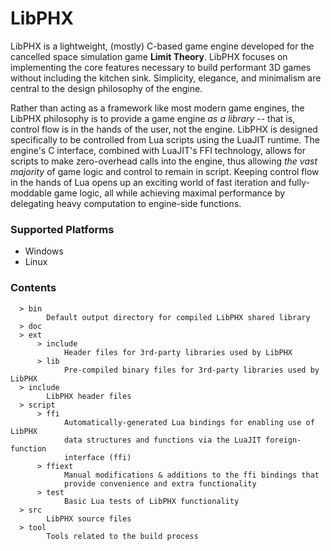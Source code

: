 # LibPHX

LibPHX is a lightweight, (mostly) C-based game engine developed for the cancelled space simulation game **Limit Theory**. LibPHX focuses on implementing the core features necessary to build performant 3D games without including the kitchen sink. Simplicity, elegance, and minimalism are central to the design philosophy of the engine.

Rather than acting as a framework like most modern game engines, the LibPHX philosophy is to provide a game engine *as a library* -- that is, control flow is in the hands of the user, not the engine. LibPHX is designed specifically to be controlled from Lua scripts using the LuaJIT runtime. The engine's C interface, combined with LuaJIT's FFI technology, allows for scripts to make zero-overhead calls into the engine, thus allowing *the vast majority* of game logic and control to remain in script. Keeping control flow in the hands of Lua opens up an exciting world of fast iteration and fully-moddable game logic, all while achieving maximal performance by delegating heavy computation to engine-side functions.

### Supported Platforms
  - Windows
  - Linux

### Contents

      > bin
            Default output directory for compiled LibPHX shared library
      > doc
      > ext
          > include
                Header files for 3rd-party libraries used by LibPHX
          > lib
                Pre-compiled binary files for 3rd-party libraries used by LibPHX
      > include
            LibPHX header files
      > script
          > ffi
                Automatically-generated Lua bindings for enabling use of LibPHX
                data structures and functions via the LuaJIT foreign-function
                interface (ffi)
          > ffiext
                Manual modifications & additions to the ffi bindings that
                provide convenience and extra functionality
          > test
                Basic Lua tests of LibPHX functionality
      > src
            LibPHX source files
      > tool
            Tools related to the build process

